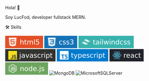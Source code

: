 Hola! 👋

Soy LucFod, developer fullstack MERN.

🛠 Skills

![Screenshot](images/html5.svg) ![Screenshot](images/css3.svg) ![Screenshot](images/tailwindcss.svg) ![Screenshot](images/javascript.svg) ![Screenshot](images/typescript.svg) ![Screenshot](images/react.svg) ![Screenshot](images/nodejs.svg) ![MongoDB](https://img.shields.io/badge/MongoDB-%234ea94b.svg?style=for-the-badge&logo=mongodb&logoColor=white) ![MicrosoftSQLServer](https://img.shields.io/badge/Microsoft%20SQL%20Server-CC2927?style=for-the-badge&logo=microsoft%20sql%20server&logoColor=white)

